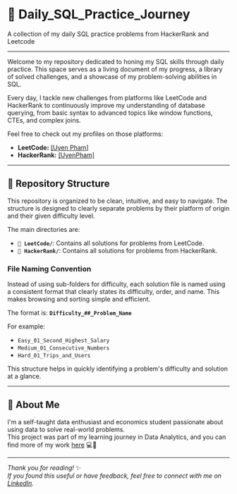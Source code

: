 # 🚀 Daily_SQL_Practice_Journey
A collection of my daily SQL practice problems from HackerRank and Leetcode

---

Welcome to my repository dedicated to honing my SQL skills through daily practice. This space serves as a living document of my progress, a library of solved challenges, and a showcase of my problem-solving abilities in SQL.

Every day, I tackle new challenges from platforms like LeetCode and HackerRank to continuously improve my understanding of database querying, from basic syntax to advanced topics like window functions, CTEs, and complex joins.

Feel free to check out my profiles on those platforms:

* **LeetCode:** [[Uyen Pham]](https://www.hackerrank.com/profile/phamlanuyen30)
* **HackerRank:** [[UyenPham]](https://leetcode.com/u/UyenPham/)

---

## 📂 Repository Structure

This repository is organized to be clean, intuitive, and easy to navigate. The structure is designed to clearly separate problems by their platform of origin and their given difficulty level.

The main directories are:

* **`📁 LeetCode/`**: Contains all solutions for problems from LeetCode.
* **`📁 HackerRank/`**: Contains all solutions for problems from HackerRank.

### File Naming Convention

Instead of using sub-folders for difficulty, each solution file is named using a consistent format that clearly states its difficulty, order, and name. This makes browsing and sorting simple and efficient.

The format is: **`Difficulty_##_Problem_Name`**

For example:
* `Easy_01_Second_Highest_Salary`
* `Medium_01_Consecutive_Numbers`
* `Hard_01_Trips_and_Users`

This structure helps in quickly identifying a problem's difficulty and solution at a glance.

---

## 🌱 About Me

I'm a self-taught data enthusiast and economics student passionate about using data to solve real-world problems.  
This project was part of my learning journey in Data Analytics, and you can find more of my work [here](https://github.com/uyenp30/Data-Projects) 💻🌻

---

*Thank you for reading!* ✨  
*If you found this useful or have feedback, feel free to connect with me on [LinkedIn](https://www.linkedin.com/in/uyen-pham-data/).*  

